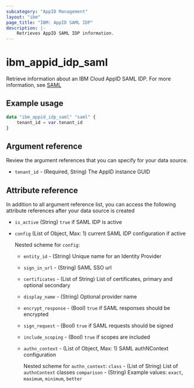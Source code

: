 ```yaml
---
subcategory: "AppID Management"
layout: "ibm"
page_title: "IBM: AppID SAML IDP"
description: |-
    Retrieves AppID SAML IDP information.
---
```


# ibm_appid_idp_saml
Retrieve information about an IBM Cloud AppID SAML IDP. For more information, see [SAML](https://cloud.ibm.com/docs/appid?topic=appid-enterprise)

## Example usage

```terraform
data "ibm_appid_idp_saml" "saml" {
    tenant_id = var.tenant_id   
}
```

## Argument reference
Review the argument references that you can specify for your data source.

- `tenant_id` - (Required, String) The AppID instance GUID

## Attribute reference
In addition to all argument reference list, you can access the following attribute references after your data source is created

- `is_active` (String) `true` if SAML IDP is active
- `config` (List of Object, Max: 1) current SAML IDP configuration if active

    Nested scheme for `config`:
    - `entity_id` - (String) Unique name for an Identity Provider
    - `sign_in_url` - (String) SAML SSO url
    - `certificates` - (List of String) List of certificates, primary and optional secondary
    - `display_name` - (String) Optional provider name
    - `encrypt_response` - (Bool) `true` if SAML responses should be encrypted
    - `sign_request` - (Bool) `true` if SAML requests should be signed
    - `include_scoping` - (Bool) `true` if scopes are included
    - `authn_context` - (List of Object, Max: 1) SAML authNContext configuration

      Nested scheme for `authn_context`:
      `class` - (List of String) List of `authnContext` classes
      `comparison` - (String) Example values: `exact`, `maximum`, `minimum`, `better`
